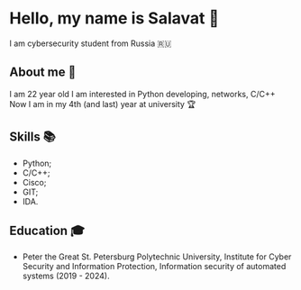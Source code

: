 # Hello, my name is Salavat 👋</h2>
I am cybersecurity student from Russia 🇷🇺
## About me 💬
I am 22 year old 
I am interested in Python developing, networks, C/C++ 
Now I am in my 4th (and last) year at university 🏆
## Skills 📚
- Python;
- C/C++;
- Cisco;
- GIT;
- IDA.
## Education 🎓
- Peter the Great St. Petersburg Polytechnic University, Institute for Cyber Security and Information Protection, Information security of automated systems (2019 - 2024).
